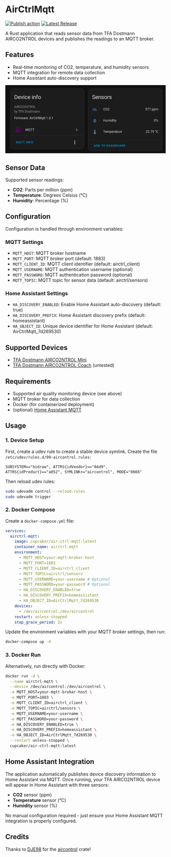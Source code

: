 # AirCtrlMqtt

[![Publish action](https://github.com/CupCakeR/AirCtrlMqtt/actions/workflows/publish-image.yml/badge.svg)](https://github.com/CupCakeR/AirCtrlMqtt/actions/workflows/publish-image.yml)
[![Latest Release](https://img.shields.io/github/v/release/CupCakeR/AirCtrlMqtt)](https://github.com/CupCakeR/AirCtrlMqtt/releases)

A Rust application that reads sensor data from TFA Dostmann AIRCO2NTROL devices and publishes the readings to an MQTT broker.

## Features

- Real-time monitoring of CO2, temperature, and humidity sensors
- MQTT integration for remote data collection
- Home Assistant auto-discovery support

![Home Assistant Entity](images/home-assistant-entity.png)

## Sensor Data

Supported sensor readings:

- **CO2**: Parts per million (ppm)
- **Temperature**: Degrees Celsius (°C)
- **Humidity**: Percentage (%)

## Configuration

Configuration is handled through environment variables:

### MQTT Settings

- `MQTT_HOST`: MQTT broker hostname
- `MQTT_PORT`: MQTT broker port (default: 1883)
- `MQTT_CLIENT_ID`: MQTT client identifier (default: airctrl_client)
- `MQTT_USERNAME`: MQTT authentication username (optional)
- `MQTT_PASSWORD`: MQTT authentication password (optional)
- `MQTT_TOPIC`: MQTT topic for sensor data (default: airctrl/sensors)

### Home Assistant Settings

- `HA_DISCOVERY_ENABLED`: Enable Home Assistant auto-discovery (default: true)
- `HA_DISCOVERY_PREFIX`: Home Assistant discovery prefix (default: homeassistant)
- `HA_OBJECT_ID`: Unique device identifier for Home Assistant (default: AirCtrlMqtt_7d269530)

## Supported Devices

- [TFA Dostmann AIRCO2NTROL Mini](https://www.tfa-dostmann.de/produkt/co2-monitor-airco2ntrol-mini-31-5006/)
- [TFA Dostmann AIRCO2NTROL Coach](https://www.tfa-dostmann.de/produkt/co2-monitor-airco2ntrol-coach-31-5009/) (untested)

## Requirements

- Supported air quality monitoring device (see above)
- MQTT broker for data collection
- Docker (for containerized deployment)
- (optional) [Home Assistant MQTT](https://www.home-assistant.io/integrations/mqtt/)

## Usage

### 1. Device Setup

First, create a udev rule to create a stable device symlink. Create the file `/etc/udev/rules.d/99-aircontrol.rules`:

```
SUBSYSTEM=="hidraw", ATTRS{idVendor}=="04d9", ATTRS{idProduct}=="a052", SYMLINK+="aircontrol", MODE="0666"
```

Then reload udev rules:

```bash
sudo udevadm control --reload-rules
sudo udevadm trigger
```

### 2. Docker Compose

Create a `docker-compose.yml` file:

```yaml
services:
  airctrl-mqtt:
    image: cupcaker/air-ctrl-mqtt:latest
    container_name: airctrl-mqtt
    environment:
      - MQTT_HOST=your-mqtt-broker-host
      - MQTT_PORT=1883
      - MQTT_CLIENT_ID=airctrl_client
      - MQTT_TOPIC=airctrl/sensors
      - MQTT_USERNAME=your-username # Optional
      - MQTT_PASSWORD=your-password # Optional
      - HA_DISCOVERY_ENABLED=true
      - HA_DISCOVERY_PREFIX=homeassistant
      - HA_OBJECT_ID=AirCtrlMqtt_7d269530
    devices:
      - /dev/aircontrol:/dev/aircontrol
    restart: unless-stopped
    stop_grace_period: 2s
```

Update the environment variables with your MQTT broker settings, then run:

```bash
docker-compose up -d
```

### 3. Docker Run

Alternatively, run directly with Docker:

```bash
docker run -d \
  --name airctrl-mqtt \
  --device /dev/aircontrol:/dev/aircontrol \
  -e MQTT_HOST=your-mqtt-broker-host \
  -e MQTT_PORT=1883 \
  -e MQTT_CLIENT_ID=airctrl_client \
  -e MQTT_TOPIC=airctrl/sensors \
  -e MQTT_USERNAME=your-username \
  -e MQTT_PASSWORD=your-password \
  -e HA_DISCOVERY_ENABLED=true \
  -e HA_DISCOVERY_PREFIX=homeassistant \
  -e HA_OBJECT_ID=AirCtrlMqtt_7d269530 \
  --restart unless-stopped \
  cupcaker/air-ctrl-mqtt:latest
```

## Home Assistant Integration

The application automatically publishes device discovery information to Home Assistant via MQTT. Once running, your TFA AIRCO2NTROL device will appear in Home Assistant with three sensors:

- **CO2** sensor (ppm)
- **Temperature** sensor (°C)
- **Humidity** sensor (%)

No manual configuration required - just ensure your Home Assistant MQTT integration is properly configured.

## Credits

Thanks to [DJE98](https://github.com/DJE98) for the [aircontrol](https://crates.io/crates/aircontrol) crate!
